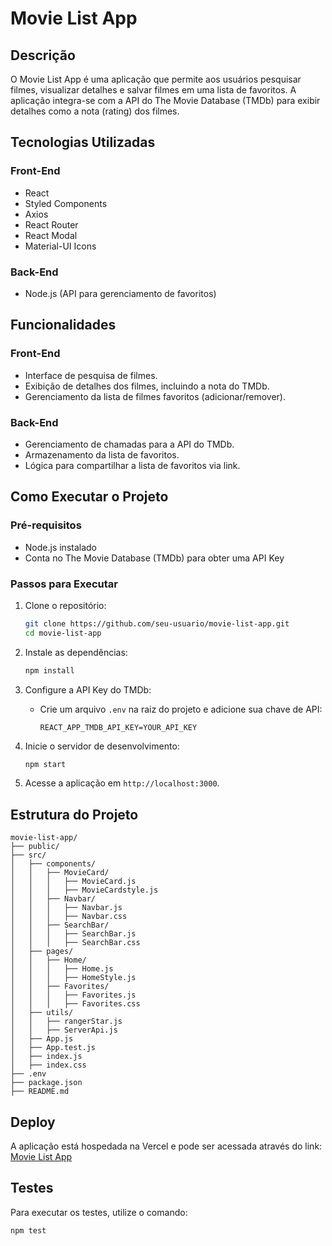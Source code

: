 # Movie List App

## Descrição

O Movie List App é uma aplicação que permite aos usuários pesquisar filmes, visualizar detalhes e salvar filmes em uma lista de favoritos. A aplicação integra-se com a API do The Movie Database (TMDb) para exibir detalhes como a nota (rating) dos filmes.

## Tecnologias Utilizadas

### Front-End
- React
- Styled Components
- Axios
- React Router
- React Modal
- Material-UI Icons

### Back-End
- Node.js (API para gerenciamento de favoritos)

## Funcionalidades

### Front-End
- Interface de pesquisa de filmes.
- Exibição de detalhes dos filmes, incluindo a nota do TMDb.
- Gerenciamento da lista de filmes favoritos (adicionar/remover).

### Back-End
- Gerenciamento de chamadas para a API do TMDb.
- Armazenamento da lista de favoritos.
- Lógica para compartilhar a lista de favoritos via link.

## Como Executar o Projeto

### Pré-requisitos
- Node.js instalado
- Conta no The Movie Database (TMDb) para obter uma API Key

### Passos para Executar

1. Clone o repositório:
   ```sh
   git clone https://github.com/seu-usuario/movie-list-app.git
   cd movie-list-app
   ```

2. Instale as dependências:
   ```sh
   npm install
   ```

3. Configure a API Key do TMDb:
   - Crie um arquivo `.env` na raiz do projeto e adicione sua chave de API:
     ```
     REACT_APP_TMDB_API_KEY=YOUR_API_KEY
     ```

4. Inicie o servidor de desenvolvimento:
   ```sh
   npm start
   ```

5. Acesse a aplicação em `http://localhost:3000`.

## Estrutura do Projeto

```plaintext
movie-list-app/
├── public/
├── src/
│   ├── components/
│   │   ├── MovieCard/
│   │   │   ├── MovieCard.js
│   │   │   ├── MovieCardstyle.js
│   │   ├── Navbar/
│   │   │   ├── Navbar.js
│   │   │   ├── Navbar.css
│   │   ├── SearchBar/
│   │   │   ├── SearchBar.js
│   │   │   ├── SearchBar.css
│   ├── pages/
│   │   ├── Home/
│   │   │   ├── Home.js
│   │   │   ├── HomeStyle.js
│   │   ├── Favorites/
│   │   │   ├── Favorites.js
│   │   │   ├── Favorites.css
│   ├── utils/
│   │   ├── rangerStar.js
│   │   ├── ServerApi.js
│   ├── App.js
│   ├── App.test.js
│   ├── index.js
│   ├── index.css
├── .env
├── package.json
├── README.md
```

## Deploy

A aplicação está hospedada na Vercel e pode ser acessada através do link: [Movie List App](https://movie-list-app-henna.vercel.app/)

## Testes

Para executar os testes, utilize o comando:
```sh
npm test
```
